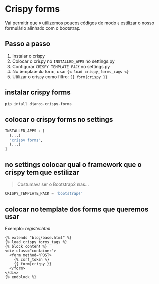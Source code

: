 # Crispy forms

Vai permitir que o utilizemos poucos códigos de modo a estilizar o nosso formulário alinhado com o bootstrap.

## Passo a passo
1. Instalar o crispy
2. Colocar o crispy no ```INSTALLED_APPS``` no settings.py
3. Configurar ```CRISPY_TEMPLATE_PACK``` no settings.py
4. No template do form, usar ```{% load crispy_forms_tags %}```
5. Utilizar o crispy como filtro: ```{{ form|crispy }}```

## instalar crispy forms

```python
pip intall django-crispy-forms
```

## colocar o crispy forms no settings

``` python
INSTALLED_APPS = [
  (...)
  'crispy_forms',
  (...)
]
```

## no settings colocar qual o framework que o crispy tem que estilizar
> Costumava ser o Bootstrap2 mas...

```python
CRISPY_TEMPLATE_PACK = 'bootstrap4'
```

## colocar no template dos forms que queremos usar 

Exemplo: _register.html_
```jinja2
{% extends "blog/base.html" %}
{% load crispy_forms_tags %}
{% block content %}
<div class="container">
  <form method="POST>
    {% csrf_token %}
    {{ form|crispy }}
  </form>
</div>
{% endblock %}
```
